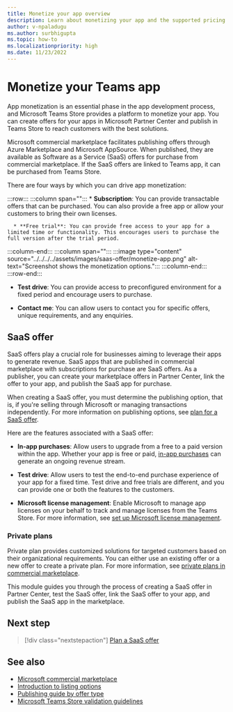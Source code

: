 ```yaml
---
title: Monetize your app overview
description: Learn about monetizing your app and the supported pricing models such as free trials, in-app purchases, and test drives. Learn in detail on monetizing your app through SaaS offers.
author: v-npaladugu
ms.author: surbhigupta
ms.topic: how-to
ms.localizationpriority: high
ms.date: 11/23/2022
---
```


# Monetize your Teams app

App monetization is an essential phase in the app development process, and Microsoft Teams Store provides a platform to monetize your app. You can create offers for your apps in Microsoft Partner Center and publish in Teams Store to reach customers with the best solutions.

Microsoft commercial marketplace facilitates publishing offers through Azure Marketplace and Microsoft AppSource. When published, they are available as Software as a Service (SaaS) offers for purchase from commercial marketplace. If the SaaS offers are linked to Teams app, it can be purchased from Teams Store.

There are four ways by which you can drive app monetization:

:::row:::
   :::column span="":::
      * **Subscription**: You can provide transactable offers that can be purchased. You can also provide a free app or allow your customers to bring their own licenses.

      * **Free trial**: You can provide free access to your app for a limited time or functionality. This encourages users to purchase the full version after the trial period.
   :::column-end:::
   :::column span="":::
      :::image type="content" source="../../../../assets/images/saas-offer/monetize-app.png" alt-text="Screenshot shows the monetization options.":::
   :::column-end:::
:::row-end:::

* **Test drive**: You can provide access to preconfigured environment for a fixed period and encourage users to purchase.

* **Contact me**: You can allow users to contact you for specific offers, unique requirements, and any enquiries.

## SaaS offer

SaaS offers play a crucial role for businesses aiming to leverage their apps to generate revenue. SaaS apps that are published in commercial marketplace with subscriptions for purchase are SaaS offers. As a publisher, you can create your marketplace offers in Partner Center, link the offer to your app, and publish the SaaS app for purchase.

When creating a SaaS offer, you must determine the publishing option, that is, if you're selling through Microsoft or managing transactions independently. For more information on publishing options, see [plan for a SaaS offer](include-saas-offer.md).

Here are the features associated with a SaaS offer:

* **In-app purchases**: Allow users to upgrade from a free to a paid version within the app. Whether your app is free or paid, [in-app purchases](in-app-purchase-flow.md) can generate an ongoing revenue stream. </br>

* **Test drive**: Allow users to test the end-to-end purchase experience of your app for a fixed time. Test drive and free trials are different, and you can provide one or both the features to the customers.</br>

* **Microsoft license management**: Enable Microsoft to manage app licenses on your behalf to track and manage licenses from the Teams Store. For more information, see [set up Microsoft license management](manage-third-party-apps-license.md#set-up-microsoft-license-management).

### Private plans

Private plan provides customized solutions for targeted customers based on their organizational requirements. You can either use an existing offer or a new offer to create a private plan. For more information, see [private plans in commercial marketplace](/partner-center/marketplace/private-plans).

This module guides you through the process of creating a SaaS offer in Partner Center, test the SaaS offer, link the SaaS offer to your app, and publish the SaaS app in the marketplace.

## Next step

> [!div class="nextstepaction"]
> [Plan a SaaS offer](include-saas-offer.md)

## See also

* [Microsoft commercial marketplace](/partner-center/marketplace/overview)
* [Introduction to listing options](/partner-center/marketplace/determine-your-listing-type)
* [Publishing guide by offer type](/partner-center/marketplace/publisher-guide-by-offer-type)
* [Microsoft Teams Store validation guidelines](teams-store-validation-guidelines.md)
